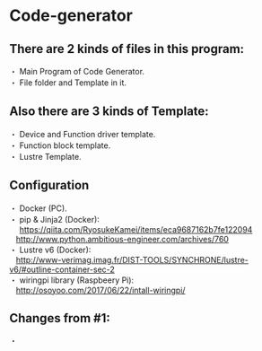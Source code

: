 # Code-generator
## There are 2 kinds of files in this program:
・ Main Program of Code Generator. <br />
・ File folder and Template in it. <br />

## Also there are 3 kinds of Template:
・ Device and Function driver template. <br />
・ Function block template. <br />
・ Lustre Template.

## Configuration
・ Docker (PC). <br />
・ pip & Jinja2 (Docker): <br />
&emsp; https://qiita.com/RyosukeKamei/items/eca9687162b7fe122094 <br />
&nbsp;&nbsp; http://www.python.ambitious-engineer.com/archives/760 <br />
・ Lustre v6 (Docker): <br />
&nbsp;&nbsp; http://www-verimag.imag.fr/DIST-TOOLS/SYNCHRONE/lustre-v6/#outline-container-sec-2 <br />
・ wiringpi library (Raspbeery Pi): <br />
&nbsp;&nbsp; http://osoyoo.com/2017/06/22/intall-wiringpi/ <br />

## Changes from #1:
・ <br />
